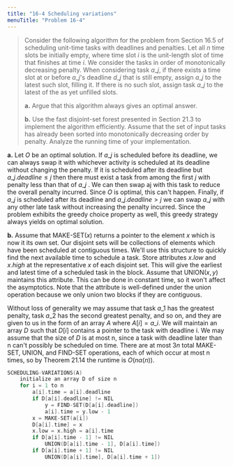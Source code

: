 ```yaml
---
title: "16-4 Scheduling variations"
menuTitle: "Problem 16-4"
---
```


> Consider the following algorithm for the problem from Section 16.5 of scheduling unit-time tasks with deadlines and penalties. Let all $n$ time slots be initially empty, where time slot $i$ is the unit-length slot of time that finishes at time $i$. We consider the tasks in order of monotonically decreasing penalty. When considering task $a\_j$, if there exists a time slot at or before $a\_j$'s deadline $d\_j$ that is still empty, assign $a\_j$ to the latest such slot, filling it. If there is no such slot, assign task $a\_j$ to the latest of the as yet unfilled slots.
>
> **a.** Argue that this algorithm always gives an optimal answer.
>
> **b.** Use the fast disjoint-set forest presented in Section 21.3 to implement the algorithm efficiently. Assume that the set of input tasks has already been sorted into monotonically decreasing order by penalty. Analyze the running time of your implementation.

**a.** Let $O$ be an optimal solution. If $a\_j$ is scheduled before its deadline, we can always swap it with whichever activity is scheduled at its deadline without changing the penalty. If it is scheduled after its deadline but $a\_j.deadline \le j$ then there must exist a task from among the first $j$ with penalty less than that of $a\_j$ . We can then swap aj with this task to reduce the overall penalty incurred. Since $O$ is optimal, this can't happen. Finally, if $a\_j$ is scheduled after its deadline and $a\_j.deadline > j$ we can swap $a\_j$ with any other late task without increasing the penalty incurred. Since the problem exhibits the greedy choice property as well, this greedy strategy always yields on optimal solution.

**b.** Assume that $\text{MAKE-SET}(x)$ returns a pointer to the element $x$ which is now it its own set. Our disjoint sets will be collections of elements which have been scheduled at contiguous times. We'll use this structure to quickly find the next available time to schedule a task. Store attributes $x.low$ and $x.high$ at the representative $x$ of each disjoint set. This will give the earliest and latest time of a scheduled task in the block. Assume that $\text{UNION}(x, y)$ maintains this attribute. This can be done in constant time, so it won't affect the asymptotics. Note that the attribute is well-defined under the union operation because we only union two blocks if they are contiguous. 

Without loss of generality we may assume that task $a\_1$ has the greatest penalty, task $a\_2$ has the second greatest penalty, and so on, and they are given to us in the form of an array $A$ where $A[i] = a\_i$. We will maintain an array $D$ such that $D[i]$ contains a pointer to the task with deadline i. We may assume that the size of $D$ is at most n, since a task with deadline later than n can't possibly be scheduled on time. There are at most $3n$ total $\text{MAKE-SET}$, $\text{UNION}$, and $\text{FIND-SET}$ operations, each of which occur at most n times, so by Theorem 21.14 the runtime is $O(n\alpha(n))$.

```cpp
SCHEDULING-VARIATIONS(A)
    initialize an array D of size n
    for i = 1 to n
        a[i].time = a[i].deadline
        if D[a[i].deadline] != NIL
            y = FIND-SET(D[a[i].deadline])
            a[i].time = y.low - 1
        x = MAKE-SET(a[i])
        D[a[i].time] = x
        x.low = x.high = a[i].time
        if D[a[i].time - 1] != NIL
            UNION(D[a[i].time - 1], D[a[i].time])
        if D[a[i].time + 1] != NIL
            UNION(D[a[i].time], D[a[i].time + 1])
```

